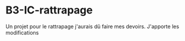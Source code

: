 # B3-IC-rattrapage

Un projet pour le rattrapage j'aurais dû faire mes devoirs.
J'apporte les modifications
